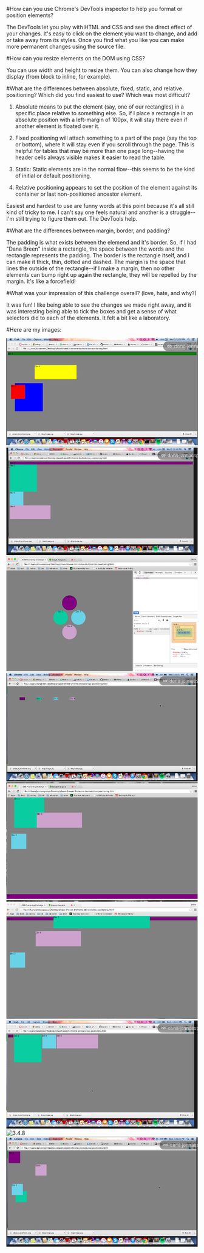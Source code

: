 #How can you use Chrome's DevTools inspector to help you format or position elements?

The DevTools let you play with HTML and CSS and see the direct effect of your changes.  It's easy to click on the element you want to change, and add or take away from its styles.  Once you find what you like you can make more permanent changes using the source file.

#How can you resize elements on the DOM using CSS?

You can use width and height to resize them.  You can also change how they display (from block to inline, for example).

#What are the differences between absolute, fixed, static, and relative positioning? Which did you find easiest to use? Which was most difficult?

1. Absolute means to put the element (say, one of our rectangles) in a specific place relative to something else.  So, if I place a rectangle in an absolute position with a left-margin of 100px, it will stay there even if another element is floated over it.

2. Fixed positioning will attach something to a part of the page (say the top or bottom), where it will stay even if you scroll through the page.  This is helpful for tables that may be more than one page long--having the header cells always visible makes it easier to read the table.

3. Static: Static elements are in the normal flow--this seems to be the kind of initial or default positioning.

4. Relative positioning appears to set the position of the element against its container or last non-positioned ancestor element.

Easiest and hardest to use are funny words at this point because it's all still kind of tricky to me.  I can't say one feels natural and another is a struggle--I'm still trying to figure them out.  The DevTools help.

#What are the differences between margin, border, and padding?

The padding is what exists between the elemend and it's border.  So, if I had "Dana Breen" inside a rectangle, the space between the words and the rectangle represents the padding.  The border is the rectangle itself, and I can make it thick, thin, dotted and dashed.  The margin is the space that lines the outside of the rectangle--if I make a margin, then no other elements can bump right up again the rectangle, they will be repelled by the margin.  It's like a forcefield!

#What was your impression of this challenge overall? (love, hate, and why?)

It was fun!  I like being able to see the changes we made right away, and it was interesting being able to tick the boxes and get a sense of what selectors did to each of the elements.  It felt a bit like a laboratory.

#Here are my images:

![3.4.1](imgs/341.png)
![3.4.2](imgs/342.png)
![3.4.3](imgs/343.png)
![3.4.4](imgs/344.png)
![3.4.5](imgs/345.png)
![3.4.6](imgs/346.png)
![3.4.7](imgs/347.png)
![3.4.8](imgs/348.png)
![3.4.9](imgs/349.png)